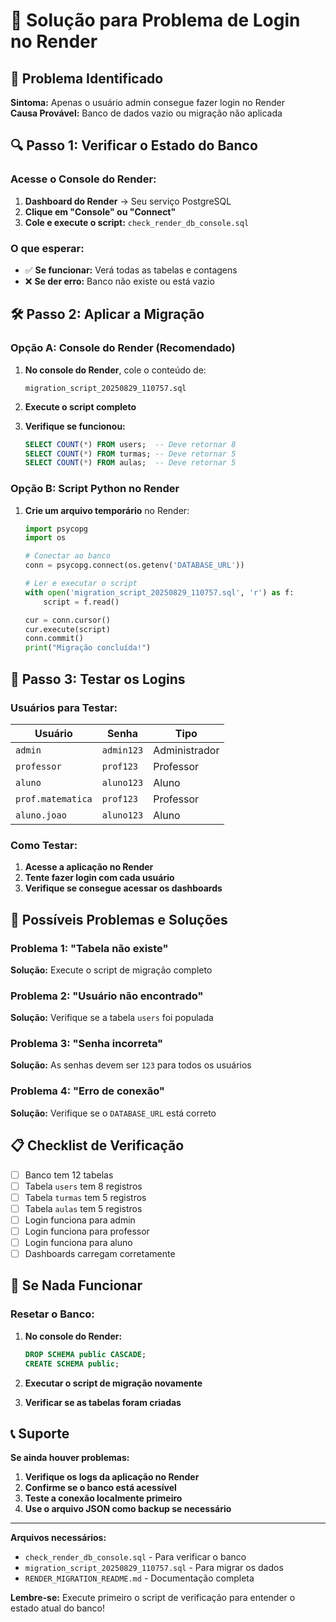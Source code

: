 # 🔐 Solução para Problema de Login no Render

## 🚨 Problema Identificado

**Sintoma:** Apenas o usuário admin consegue fazer login no Render  
**Causa Provável:** Banco de dados vazio ou migração não aplicada

## 🔍 Passo 1: Verificar o Estado do Banco

### Acesse o Console do Render:

1. **Dashboard do Render** → Seu serviço PostgreSQL
2. **Clique em "Console" ou "Connect"**
3. **Cole e execute o script:** `check_render_db_console.sql`

### O que esperar:

- ✅ **Se funcionar:** Verá todas as tabelas e contagens
- ❌ **Se der erro:** Banco não existe ou está vazio

## 🛠️ Passo 2: Aplicar a Migração

### Opção A: Console do Render (Recomendado)

1. **No console do Render**, cole o conteúdo de:
   ```
   migration_script_20250829_110757.sql
   ```

2. **Execute o script completo**

3. **Verifique se funcionou:**
   ```sql
   SELECT COUNT(*) FROM users;  -- Deve retornar 8
   SELECT COUNT(*) FROM turmas; -- Deve retornar 5
   SELECT COUNT(*) FROM aulas;  -- Deve retornar 5
   ```

### Opção B: Script Python no Render

1. **Crie um arquivo temporário** no Render:
   ```python
   import psycopg
   import os
   
   # Conectar ao banco
   conn = psycopg.connect(os.getenv('DATABASE_URL'))
   
   # Ler e executar o script
   with open('migration_script_20250829_110757.sql', 'r') as f:
       script = f.read()
   
   cur = conn.cursor()
   cur.execute(script)
   conn.commit()
   print("Migração concluída!")
   ```

## 🔐 Passo 3: Testar os Logins

### Usuários para Testar:

| Usuário | Senha | Tipo |
|---------|-------|------|
| `admin` | `admin123` | Administrador |
| `professor` | `prof123` | Professor |
| `aluno` | `aluno123` | Aluno |
| `prof.matematica` | `prof123` | Professor |
| `aluno.joao` | `aluno123` | Aluno |

### Como Testar:

1. **Acesse a aplicação no Render**
2. **Tente fazer login com cada usuário**
3. **Verifique se consegue acessar os dashboards**

## 🚨 Possíveis Problemas e Soluções

### Problema 1: "Tabela não existe"
**Solução:** Execute o script de migração completo

### Problema 2: "Usuário não encontrado"
**Solução:** Verifique se a tabela `users` foi populada

### Problema 3: "Senha incorreta"
**Solução:** As senhas devem ser `123` para todos os usuários

### Problema 4: "Erro de conexão"
**Solução:** Verifique se o `DATABASE_URL` está correto

## 📋 Checklist de Verificação

- [ ] Banco tem 12 tabelas
- [ ] Tabela `users` tem 8 registros
- [ ] Tabela `turmas` tem 5 registros
- [ ] Tabela `aulas` tem 5 registros
- [ ] Login funciona para admin
- [ ] Login funciona para professor
- [ ] Login funciona para aluno
- [ ] Dashboards carregam corretamente

## 🔧 Se Nada Funcionar

### Resetar o Banco:

1. **No console do Render:**
   ```sql
   DROP SCHEMA public CASCADE;
   CREATE SCHEMA public;
   ```

2. **Executar o script de migração novamente**

3. **Verificar se as tabelas foram criadas**

## 📞 Suporte

**Se ainda houver problemas:**

1. **Verifique os logs da aplicação no Render**
2. **Confirme se o banco está acessível**
3. **Teste a conexão localmente primeiro**
4. **Use o arquivo JSON como backup se necessário**

---

**Arquivos necessários:**
- `check_render_db_console.sql` - Para verificar o banco
- `migration_script_20250829_110757.sql` - Para migrar os dados
- `RENDER_MIGRATION_README.md` - Documentação completa

**Lembre-se:** Execute primeiro o script de verificação para entender o estado atual do banco!
